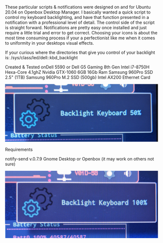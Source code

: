 These particular scripts & notifications were designed on and for Ubuntu 20.04 on Openbox Desktop Manager.  I basically wanted a quick script to control my keyboard backlighting, and have that function presented in a notification with a professional level of detail.  The control side of the script is straight forward.  Notifications are pretty easy once installed and just require a little trial and error to get correct.  Choosing your icons is about the most time consuming process if your a perfectionist like me when it comes to uniformity in your desktops visual effects.

If your curious where the directories that give you control of your backlight is:
/sys/class/led/dell::kbd_backlight

Created & Tested onDell 5590 or Dell G5 Gaming 8th Gen
Intel i7-8750H Hexa-Core 4.1ghZ
Nvidia GTX-1060 6GB
16Gb Ram
Samsung 960Pro SSD 2.5" (1TB)
Samsung 960Pro M.2 SSD (500gb)
Intel AX200 Ethernet Card

![preview](kb_light_noti1.jpg)

Requirements

notify-send v.0.7.9 
Gnome Desktop or Openbox (it may work on others not sure)




![preview](kb_light_noti3.jpg)
